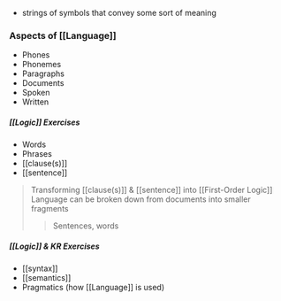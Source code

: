 - strings of symbols that convey some sort of meaning

### Aspects of [[Language]]
- Phones
- Phonemes
- Paragraphs
- Documents
- Spoken
- Written
##### [[Logic]] Exercises
- Words
- Phrases
- [[clause(s)]]
- [[sentence]]
> Transforming [[clause(s)]] & [[sentence]] into [[First-Order Logic]]
> Language can be broken down from documents into smaller fragments 
> > Sentences, words

##### [[Logic]] & KR Exercises
- [[syntax]]
- [[semantics]]
- Pragmatics (how [[Language]] is used)